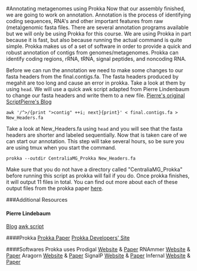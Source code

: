 #Annotating metagenomes using Prokka
Now that our assembly finished, we are going to work on annotation. Annotation is the process of identifying coding sequences, RNA's and other important features from raw (meta)genomic fasta files. There are several annotation programs available but we will only be using Prokka for this course. We are using Prokka in part because it is fast, but also because running the actual command is quite simple. Prokka makes us of a set of software in order to provide a quick and robust annotation of contigs from genomes/metagenomes. Prokka can identify coding regions, rRNA, tRNA, signal peptides, and noncoding RNA.  

Before we can run the annotation we need to make some changes to our fasta headers from the final.contigs.fa. The fasta headers produced by megahit are too long and cause an error in prokka. Take a look at them by using `head`. We will use a quick awk script adapted from Pierre Lindenbaum to change our fasta headers and write them to a new file. [Pierre's original Script](https://www.biostars.org/p/53212/)[Pierre's Blog](http://plindenbaum.blogspot.com/)

```
awk '/^>/{print ">contig" ++i; next}{print}' < final.contigs.fa > New_Headers.fa
```
Take a look at New_Headers.fa using `head` and you will see that the fasta headers are shorter and labeled sequentially. Now that is taken care of we can start our annotation. This step will take several hours, so be sure you are using tmux when you start the command. 

```
prokka --outdir CentraliaMG_Prokka New_Headers.fa
```

Make sure that you do not have a directory called "CentraliaMG_Prokka" before running this script as prokka will fail if you do. Once prokka finishes, it will output 11 files in total. You can find out more about each of these output files from the prokka paper [here](http://bioinformatics.oxfordjournals.org/content/30/14/2068.long). 

###Additional Resources
#### Pierre Lindebaum
[Blog](http://plindenbaum.blogspot.com/)
[awk script](https://www.biostars.org/p/53212/)

####Prokka
[Prokka Paper](http://bioinformatics.oxfordjournals.org/content/30/14/2068.long)
[Prokka Developers' Site](http://www.vicbioinformatics.com/software.prokka.shtml)

####Softwares Prokka uses
Prodigal [Website](http://prodigal.ornl.gov/) & [Paper](http://www.biomedcentral.com/1471-2105/11/119)
RNAmmer [Website](http://www.cbs.dtu.dk/services/RNAmmer/) & [Paper](http://nar.oxfordjournals.org/content/35/9/3100)
Aragorn [Website](http://mbioserv2.mbioekol.lu.se/ARAGORN/) & [Paper](http://nar.oxfordjournals.org/content/32/1/11.long)
SignalP [Website](http://www.cbs.dtu.dk/services/SignalP/) & [Paper](http://www.nature.com/nmeth/journal/v8/n10/full/nmeth.1701.html)
Infernal [Website](http://infernal.janelia.org/) & [Paper](http://bioinformatics.oxfordjournals.org/content/29/22/2933)